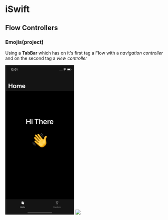# iSwift

## Flow Controllers
### Emojis(project)
Using a **TabBar** which has on it's first tag a Flow with a *navigation controller* and on the second tag a *view controller*

<img src="https://github.com/dandreiolteanu/iSwift/blob/master/ss1.png" width="220"/>               <img src="https://media.giphy.com/media/NQDdRm9ILytBFVeKV0/giphy.gif" width="220"/> 

